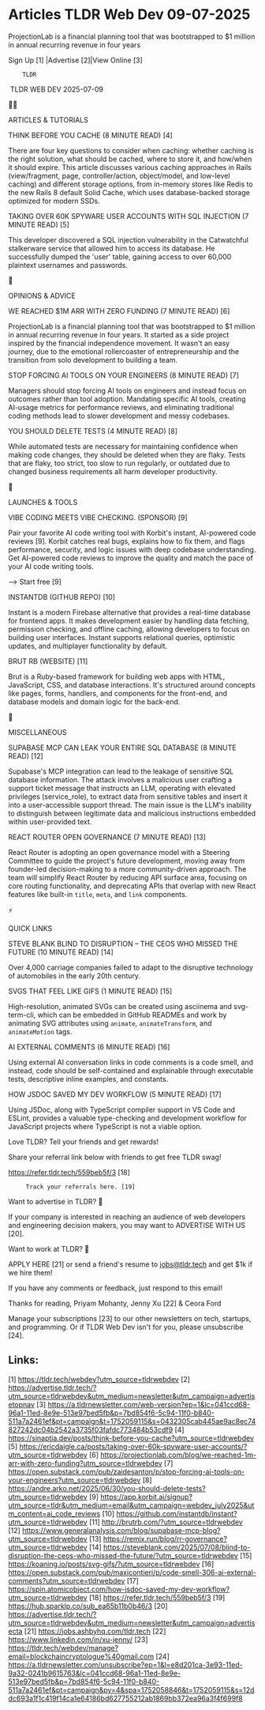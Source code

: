 # Articles TLDR Web Dev 09-07-2025

ProjectionLab is a financial planning tool that was bootstrapped to $1
million in annual recurring revenue in four
years ‌ ‌ ‌ ‌ ‌ ‌ ‌ ‌ ‌ ‌ ‌ ‌ ‌ ‌ ‌ ‌ ‌ ‌ ‌ ‌ ‌ ‌ ‌ ‌ ‌ ‌  ‌ ‌ ‌ ‌ ‌ ‌ ‌ ‌ ‌ ‌ ‌ ‌ ‌ ‌ ‌ ‌ ‌ ‌ ‌ ‌ ‌ ‌ ‌ ‌ ‌ ‌ 


 Sign Up [1] |Advertise [2]|View Online [3] 

		TLDR 

 TLDR WEB DEV 2025-07-09

🧑‍💻 

ARTICLES & TUTORIALS

 THINK BEFORE YOU CACHE (8 MINUTE READ) [4] 

 There are four key questions to consider when caching: whether
caching is the right solution, what should be cached, where to store
it, and how/when it should expire. This article discusses various
caching approaches in Rails (view/fragment, page, controller/action,
object/model, and low-level caching) and different storage options,
from in-memory stores like Redis to the new Rails 8 default Solid
Cache, which uses database-backed storage optimized for modern SSDs. 

 TAKING OVER 60K SPYWARE USER ACCOUNTS WITH SQL INJECTION (7 MINUTE
READ) [5] 

 This developer discovered a SQL injection vulnerability in the
Catwatchful stalkerware service that allowed him to access its
database. He successfully dumped the 'user' table, gaining access to
over 60,000 plaintext usernames and passwords. 

🧠 

OPINIONS & ADVICE

 WE REACHED $1M ARR WITH ZERO FUNDING (7 MINUTE READ) [6] 

 ProjectionLab is a financial planning tool that was bootstrapped to
$1 million in annual recurring revenue in four years. It started as a
side project inspired by the financial independence movement. It
wasn't an easy journey, due to the emotional rollercoaster of
entrepreneurship and the transition from solo development to building
a team. 

 STOP FORCING AI TOOLS ON YOUR ENGINEERS (8 MINUTE READ) [7] 

 Managers should stop forcing AI tools on engineers and instead focus
on outcomes rather than tool adoption. Mandating specific AI tools,
creating AI-usage metrics for performance reviews, and eliminating
traditional coding methods lead to slower development and messy
codebases. 

 YOU SHOULD DELETE TESTS (4 MINUTE READ) [8] 

 While automated tests are necessary for maintaining confidence when
making code changes, they should be deleted when they are flaky. Tests
that are flaky, too strict, too slow to run regularly, or outdated due
to changed business requirements all harm developer productivity. 

🚀 

LAUNCHES & TOOLS

 VIBE CODING MEETS VIBE CHECKING. (SPONSOR) [9] 

 Pair your favorite AI code writing tool with Korbit's instant,
AI-powered code reviews [9]. Korbit catches real bugs, explains how to
fix them, and flags performance, security, and logic issues with deep
codebase understanding. Get AI-powered code reviews to improve the
quality and match the pace of your AI code writing tools.

—> Start free [9]

 INSTANTDB (GITHUB REPO) [10] 

 Instant is a modern Firebase alternative that provides a real-time
database for frontend apps. It makes development easier by handling
data fetching, permission checking, and offline caching, allowing
developers to focus on building user interfaces. Instant supports
relational queries, optimistic updates, and multiplayer functionality
by default. 

 BRUT RB (WEBSITE) [11] 

 Brut is a Ruby-based framework for building web apps with HTML,
JavaScript, CSS, and database interactions. It's structured around
concepts like pages, forms, handlers, and components for the
front-end, and database models and domain logic for the back-end. 

🎁 

MISCELLANEOUS

 SUPABASE MCP CAN LEAK YOUR ENTIRE SQL DATABASE (8 MINUTE READ) [12] 

 Supabase's MCP integration can lead to the leakage of sensitive SQL
database information. The attack involves a malicious user crafting a
support ticket message that instructs an LLM, operating with elevated
privileges (service_role), to extract data from sensitive tables and
insert it into a user-accessible support thread. The main issue is the
LLM's inability to distinguish between legitimate data and malicious
instructions embedded within user-provided text. 

 REACT ROUTER OPEN GOVERNANCE (7 MINUTE READ) [13] 

 React Router is adopting an open governance model with a Steering
Committee to guide the project's future development, moving away from
founder-led decision-making to a more community-driven approach. The
team will simplify React Router by reducing API surface area, focusing
on core routing functionality, and deprecating APIs that overlap with
new React features like built-in `title`, `meta`, and `link`
components. 

⚡ 

QUICK LINKS

 STEVE BLANK BLIND TO DISRUPTION – THE CEOS WHO MISSED THE FUTURE
(10 MINUTE READ) [14] 

 Over 4,000 carriage companies failed to adapt to the disruptive
technology of automobiles in the early 20th century. 

 SVGS THAT FEEL LIKE GIFS (1 MINUTE READ) [15] 

 High-resolution, animated SVGs can be created using asciinema and
svg-term-cli, which can be embedded in GitHub READMEs and work by
animating SVG attributes using `animate`, `animateTransform`, and
`animateMotion` tags. 

 AI EXTERNAL COMMENTS (6 MINUTE READ) [16] 

 Using external AI conversation links in code comments is a code
smell, and instead, code should be self-contained and explainable
through executable tests, descriptive inline examples, and constants. 

 HOW JSDOC SAVED MY DEV WORKFLOW (5 MINUTE READ) [17] 

 Using JSDoc, along with TypeScript compiler support in VS Code and
ESLint, provides a valuable type-checking and development workflow for
JavaScript projects where TypeScript is not a viable option. 

Love TLDR? Tell your friends and get rewards!

 Share your referral link below with friends to get free TLDR swag! 

 https://refer.tldr.tech/559beb5f/3 [18] 

		 Track your referrals here. [19] 

Want to advertise in TLDR? 📰

 If your company is interested in reaching an audience of web
developers and engineering decision makers, you may want to ADVERTISE
WITH US [20]. 

Want to work at TLDR? 💼

 APPLY HERE [21] or send a friend's resume to jobs@tldr.tech and get
$1k if we hire them! 

 If you have any comments or feedback, just respond to this email! 

Thanks for reading, 
Priyam Mohanty, Jenny Xu [22] & Ceora Ford 

 Manage your subscriptions [23] to our other newsletters on tech,
startups, and programming. Or if TLDR Web Dev isn't for you, please
unsubscribe [24]. 

 

Links:
------
[1] https://tldr.tech/webdev?utm_source=tldrwebdev
[2] https://advertise.tldr.tech/?utm_source=tldrwebdev&utm_medium=newsletter&utm_campaign=advertisetopnav
[3] https://a.tldrnewsletter.com/web-version?ep=1&lc=041ccd68-96a1-11ed-8e9e-513e97bed5fb&p=7bd854f6-5c94-11f0-b840-511a7a2461ef&pt=campaign&t=1752059115&s=0432305cab445ae9ac8ec74827242dc04b2542a3735f03fafdc773484b53cdf9
[4] https://sinaptia.dev/posts/think-before-you-cache?utm_source=tldrwebdev
[5] https://ericdaigle.ca/posts/taking-over-60k-spyware-user-accounts/?utm_source=tldrwebdev
[6] https://projectionlab.com/blog/we-reached-1m-arr-with-zero-funding?utm_source=tldrwebdev
[7] https://open.substack.com/pub/zaidesanton/p/stop-forcing-ai-tools-on-your-engineers?utm_source=tldrwebdev
[8] https://andre.arko.net/2025/06/30/you-should-delete-tests?utm_source=tldrwebdev
[9] https://app.korbit.ai/signup?utm_source=tldr&utm_medium=email&utm_campaign=webdev_july2025&utm_content=ai_code_reviews
[10] https://github.com/instantdb/instant?utm_source=tldrwebdev
[11] http://brutrb.com/?utm_source=tldrwebdev
[12] https://www.generalanalysis.com/blog/supabase-mcp-blog?utm_source=tldrwebdev
[13] https://remix.run/blog/rr-governance?utm_source=tldrwebdev
[14] https://steveblank.com/2025/07/08/blind-to-disruption-the-ceos-who-missed-the-future/?utm_source=tldrwebdev
[15] https://koaning.io/posts/svg-gifs/?utm_source=tldrwebdev
[16] https://open.substack.com/pub/maxicontieri/p/code-smell-306-ai-external-comments?utm_source=tldrwebdev
[17] https://spin.atomicobject.com/how-jsdoc-saved-my-dev-workflow?utm_source=tldrwebdev
[18] https://refer.tldr.tech/559beb5f/3
[19] https://hub.sparklp.co/sub_ea65b11b0b46/3
[20] https://advertise.tldr.tech/?utm_source=tldrwebdev&utm_medium=newsletter&utm_campaign=advertisecta
[21] https://jobs.ashbyhq.com/tldr.tech
[22] https://www.linkedin.com/in/xu-jenny/
[23] https://tldr.tech/webdev/manage?email=blockchaincryptologue%40gmail.com
[24] https://a.tldrnewsletter.com/unsubscribe?ep=1&l=e8d201ca-3e93-11ed-9a32-0241b9615763&lc=041ccd68-96a1-11ed-8e9e-513e97bed5fb&p=7bd854f6-5c94-11f0-b840-511a7a2461ef&pt=campaign&pv=4&spa=1752058846&t=1752059115&s=12ddc693a1f1c419f14ca1e64186bd627755212ab1869bb372ea96a3f4f699f8